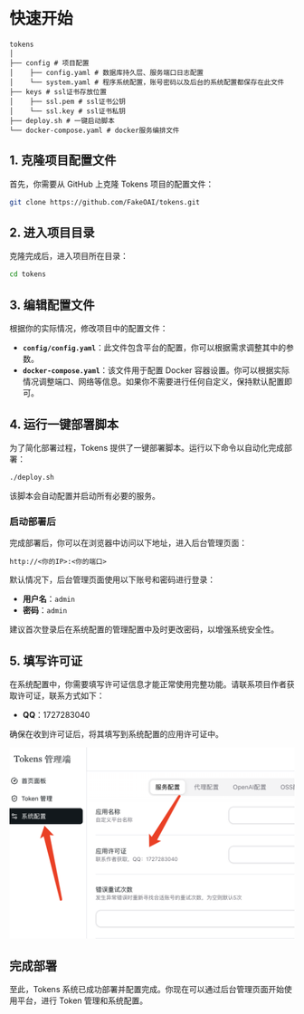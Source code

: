 # 快速开始

```
tokens
│
├── config # 项目配置
│    ├── config.yaml # 数据库持久层、服务端口日志配置
│    └── system.yaml # 程序系统配置，账号密码以及后台的系统配置都保存在此文件
├── keys # ssl证书存放位置
│    ├── ssl.pem # ssl证书公钥
│    └── ssl.key # ssl证书私钥
├── deploy.sh # 一键启动脚本
└── docker-compose.yaml # docker服务编排文件
```

## 1. 克隆项目配置文件

首先，你需要从 GitHub 上克隆 Tokens 项目的配置文件：

```bash
git clone https://github.com/FakeOAI/tokens.git
```

## 2. 进入项目目录

克隆完成后，进入项目所在目录：

```bash
cd tokens
```

## 3. 编辑配置文件

根据你的实际情况，修改项目中的配置文件：

- **`config/config.yaml`**：此文件包含平台的配置，你可以根据需求调整其中的参数。
- **`docker-compose.yaml`**：该文件用于配置 Docker 容器设置。你可以根据实际情况调整端口、网络等信息。如果你不需要进行任何自定义，保持默认配置即可。

## 4. 运行一键部署脚本

为了简化部署过程，Tokens 提供了一键部署脚本。运行以下命令以自动化完成部署：

```bash
./deploy.sh
```

该脚本会自动配置并启动所有必要的服务。

### 启动部署后

完成部署后，你可以在浏览器中访问以下地址，进入后台管理页面：

```
http://<你的IP>:<你的端口>
```

默认情况下，后台管理页面使用以下账号和密码进行登录：

- **用户名**：`admin`
- **密码**：`admin`

建议首次登录后在系统配置的管理配置中及时更改密码，以增强系统安全性。

## 5. 填写许可证

在系统配置中，你需要填写许可证信息才能正常使用完整功能。请联系项目作者获取许可证，联系方式如下：

- **QQ**：1727283040

确保在收到许可证后，将其填写到系统配置的应用许可证中。

![WechatIMG369.jpg](/WechatIMG369.jpg)

## 完成部署

至此，Tokens 系统已成功部署并配置完成。你现在可以通过后台管理页面开始使用平台，进行 Token 管理和系统配置。
